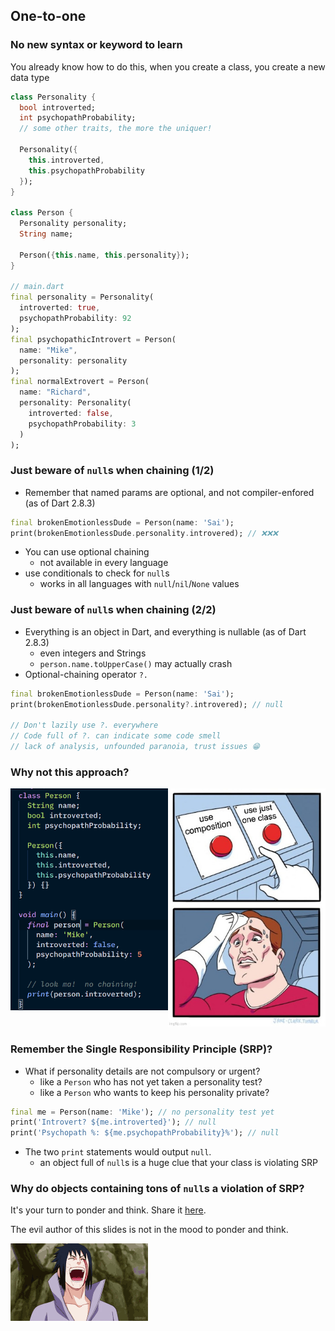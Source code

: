 One-to-one
----------



### No new syntax or keyword to learn

You already know how to do this, when you create a class, you create a new data type

```dart [1-10 | 12-17 | 13 | 19-27 | 28-34]
class Personality {
  bool introverted;
  int psychopathProbability;
  // some other traits, the more the uniquer!

  Personality({
    this.introverted, 
    this.psychopathProbability
  });
}

class Person {
  Personality personality;
  String name;

  Person({this.name, this.personality});
}

// main.dart
final personality = Personality(
  introverted: true, 
  psychopathProbability: 92
);
final psychopathicIntrovert = Person(
  name: "Mike", 
  personality: personality
);
final normalExtrovert = Person(
  name: "Richard",
  personality: Personality(
    introverted: false,
    psychopathProbability: 3
  )
);
```


### Just beware of `null`s when chaining (1/2)

* Remember that named params are optional, and not compiler-enfored (as of Dart 2.8.3)

```dart
final brokenEmotionlessDude = Person(name: 'Sai');
print(brokenEmotionlessDude.personality.introvered); // ❌❌❌
```

* You can use optional chaining
  - not available in every language
* use conditionals to check for `null`s
  - works in all languages with `null`/`nil`/`None` values



### Just beware of `null`s when chaining (2/2)

* Everything is an object in Dart, and everything is nullable (as of Dart 2.8.3)
  - even integers and Strings
  - `person.name.toUpperCase()` may actually crash
* Optional-chaining operator `?.`

```dart
final brokenEmotionlessDude = Person(name: 'Sai');
print(brokenEmotionlessDude.personality?.introvered); // null

// Don't lazily use ?. everywhere
// Code full of ?. can indicate some code smell
// lack of analysis, unfounded paranoia, trust issues 😁
```



### Why not this approach?

<div style="display: flex;">
  <div style="flex: 1" class="fragment">
    <img src="images/why-not.png" alt="why not">
  </div>

  <div style="flex: 1" class="fragment">
    <img src="images/choose.jpg" alt="choose">
  </div>
</div>



### Remember the Single Responsibility Principle (SRP)?

* What if personality details are not compulsory or urgent? <!-- .element style="font-size: 0.9em" -->
  - like a `Person` who has not yet taken a personality test?
  - like a `Person` who wants to keep his personality private?

```dart
final me = Person(name: 'Mike'); // no personality test yet
print('Introvert? ${me.introverted}'); // null
print('Psychopath %: ${me.psychopathProbability}%'); // null
```
  
* The two `print` statements would output `null`.
  - an object full of `null`s is a huge clue that your class is violating SRP



### Why do objects containing tons of `null`<span style="text-transform: none">s</span> a violation of SRP?

It's your turn to ponder and think.  Share it [here](https://canvas.instructure.com/courses/2109863/discussion_topics/9412164).

The evil author of this slides is not in the mood to ponder and think.

![sasuke](images/sasuke.gif) <!-- .element style="width: 44 0px; height: 250px;" -->
